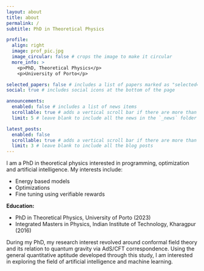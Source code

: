 ```yaml
---
layout: about
title: about
permalink: /
subtitle: PhD in Theoretical Physics

profile:
  align: right
  image: prof_pic.jpg
  image_circular: false # crops the image to make it circular
  more_info: >
    <p>PhD, Theoretical Physics</p>
    <p>University of Porto</p>

selected_papers: false # includes a list of papers marked as "selected={true}"
social: true # includes social icons at the bottom of the page

announcements:
  enabled: false # includes a list of news items
  scrollable: true # adds a vertical scroll bar if there are more than 3 news items
  limit: 5 # leave blank to include all the news in the `_news` folder

latest_posts:
  enabled: false
  scrollable: true # adds a vertical scroll bar if there are more than 3 new posts items
  limit: 3 # leave blank to include all the blog posts
---
```


I am a PhD in theoretical physics interested in programming, optimization and artificial intelligence. My interests include:

- Energy based models
- Optimizations
- Fine tuning using verifiable rewards

**Education:**
- PhD in Theoretical Physics, University of Porto (2023)
- Integrated Masters in Physics, Indian Institute of Technology, Kharagpur (2016)

During my PhD, my research interest revolved around conformal field theory and its relation to quantum gravity via AdS/CFT correspondence. Using the general quantitative aptitude developed through this study, I am interested in exploring the field of artificial intelligence and machine learning.
